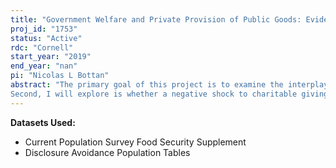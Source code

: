 ```yaml
---
title: "Government Welfare and Private Provision of Public Goods: Evidence from SNAP"
proj_id: "1753"
status: "Active"
rdc: "Cornell"
start_year: "2019"
end_year: "nan"
pi: "Nicolas L Bottan"
abstract: "The primary goal of this project is to examine the interplay between the Supplemental Nutrition Assistance Program (SNAP) and demand for services (such as local food pantries or soup kitchens) provided by the nonprofit sector. I am interested in examining two questions. The first will study the extent to which changes in the work requirement for SNAP eligibility affects the demand for services provided by non-government providers. In other words, does access to SNAP crowd-out the private provision of public goods? The work requirement affects the population of able-bodied adults without dependents (ABAWD), who must work at least 20 hours a week or participate in state-sponsored job training in order to receive benefits. If these requirements are not met, they are only eligible to receive benefits for 3 months in a 36-month period. Additionally, I am interested in exploring how this relation varies across an individual’s access to supermarkets and local food pantries. 
Second, I will explore is whether a negative shock to charitable giving affected the local use of public assistance (i.e.. SNAP) and food insecurity. This second question builds on results found in Bottan and Perez-Truglia (2015) who find that a negative shock to religious participation decreased charitable giving and in turn reduced their provision of public goods (measured by employment in service providers). Using data from the CPS, I will be able to go a step further in this analysis and quantify whether the negative shock affected demand for SNAP and food insecurity."
---
```


**Datasets Used:**

  - Current Population Survey Food Security Supplement 
  - Disclosure Avoidance Population Tables 

